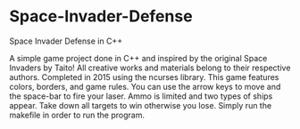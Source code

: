 # Space-Invader-Defense
Space Invader Defense in C++

A simple game project done in C++ and inspired by the original Space Invaders by Taito! All creative works and materials belong to their respective authors. Completed in 2015 using the ncurses library. This game features colors, borders, and game rules. You can use the arrow keys to move and the space-bar to fire your laser. Ammo is limited and two types of ships appear. Take down all targets to win otherwise you lose. Simply run the makefile in order to run the program.
